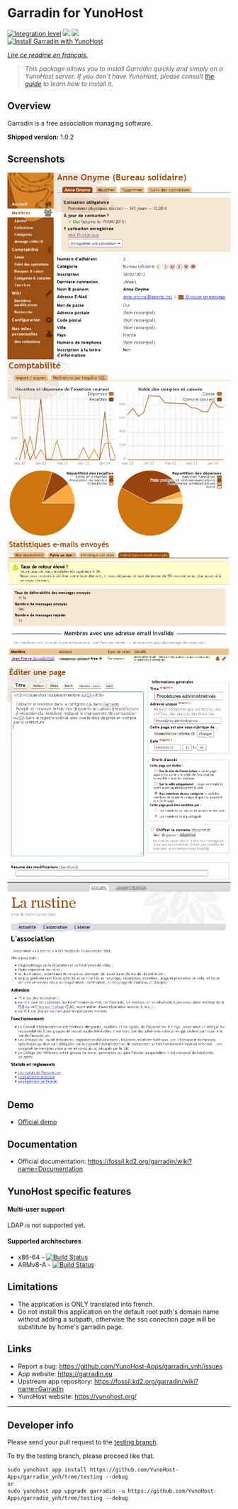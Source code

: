 # Garradin for YunoHost

[![Integration level](https://dash.yunohost.org/integration/garradin.svg)](https://dash.yunohost.org/appci/app/garradin) ![](https://ci-apps.yunohost.org/ci/badges/garradin.status.svg) ![](https://ci-apps.yunohost.org/ci/badges/garradin.maintain.svg)  
[![Install Garradin with YunoHost](https://install-app.yunohost.org/install-with-yunohost.svg)](https://install-app.yunohost.org/?app=garradin)

*[Lire ce readme en français.](./README_fr.md)*

> *This package allows you to install Garradin quickly and simply on a YunoHost server.
If you don't have YunoHost, please consult [the guide](https://yunohost.org/#/install) to learn how to install it.*

## Overview
Garradin is a free association managing software.

**Shipped version:** 1.0.2

## Screenshots

![](images/membre.png)
![](images/compta.png)
![](images/emails.png)
![](images/wiki.png)
![](images/site.jpg)

## Demo

* [Official demo](https://garradin.eu/essai/)

## Documentation
  
 * Official documentation: https://fossil.kd2.org/garradin/wiki?name=Documentation

## YunoHost specific features

#### Multi-user support

LDAP is not supported yet.

#### Supported architectures

* x86-64 - [![Build Status](https://ci-apps.yunohost.org/ci/logs/garradin%20%28Apps%29.svg)](https://ci-apps.yunohost.org/ci/apps/garradin/)
* ARMv8-A - [![Build Status](https://ci-apps-arm.yunohost.org/ci/logs/garradin%20%28Apps%29.svg)](https://ci-apps-arm.yunohost.org/ci/apps/garradin/)

## Limitations

* The application is ONLY translated into french.
* Do not install this application on the default root path's domain name without adding a subpath, otherwise the sso conection page will be substitute by home's garradin page.

## Links

 * Report a bug: https://github.com/YunoHost-Apps/garradin_ynh/issues
 * App website: https://garradin.eu
 * Upstream app repository: https://fossil.kd2.org/garradin/wiki?name=Garradin
 * YunoHost website: https://yunohost.org/

---

## Developer info

Please send your pull request to the [testing branch](https://github.com/YunoHost-Apps/garradin_ynh/tree/testing).

To try the testing branch, please proceed like that.
```
sudo yunohost app install https://github.com/YunoHost-Apps/garradin_ynh/tree/testing --debug
or
sudo yunohost app upgrade garradin -u https://github.com/YunoHost-Apps/garradin_ynh/tree/testing --debug
```
